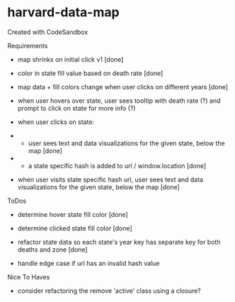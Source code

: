 # harvard-data-map

Created with CodeSandbox

Requirements

- map shrinks on initial click v1 [done]
- color in state fill value based on death rate [done]
- map data + fill colors change when user clicks on different years [done]
- when user hovers over state, user sees tooltip with death rate (?) and prompt to click on state for more info (?)
- when user clicks on state:
- - user sees text and data visualizations for the given state, below the map [done]
- - a state specific hash is added to url / window.location [done]

- when user visits state specific hash url, user sees text and data visualizations for the given state, below the map [done]

ToDos

- determine hover state fill color [done]
- determine clicked state fill color [done]
- refactor state data so each state's year key has separate key for both deaths and zone [done]

- handle edge case if url has an invalid hash value

Nice To Haves

- consider refactoring the remove 'active' class using a closure?
